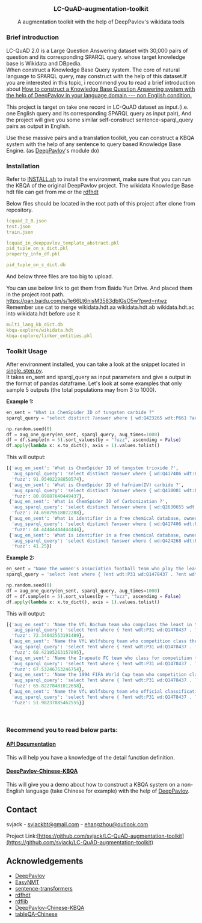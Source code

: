 <!-- PROJECT LOGO -->
<br />
<p align="center">
  <h3 align="center">LC-QuAD-augmentation-toolkit</h3>

  <p align="center">
   		A augmentation toolkit with the help of DeepPavlov's wikidata tools
    <br />
  </p>
</p>

### Brief introduction
LC-QuAD 2.0 is a Large Question Answering dataset with 30,000 pairs of question and its corresponding SPARQL query. whose target knowledge base is Wikidata and DBpedia.<br/>
When construct a Knowledge Base Query system. The core of natural language to SPARQL query, may construct with the help of this dataset.If you are interested in this topic, i recommend you to read a brief introduction about [How to construct a Knowledge Base Question Answering system with the help of DeepPavlov in your language domain --- non English condition.](https://github.com/svjack/DeepPavlov-Chinese-KBQA/blob/main/design_construction.md)

This project is target on take one record in LC-QuAD dataset as input.(i.e. one English query and its corresponding SPARQL query as input pair), And the project will give you some similar self-construct sentence-sparql_query pairs as output in English.

Use these massive pairs and a translation toolkit, you can construct a KBQA system with the help of any sentence to query based Knowledge Base Engine. (as [DeepPavlov](https://github.com/deeppavlov/DeepPavlov)'s module do)

### Installation
Refer to [INSTALL.sh](INSTALL.sh) to install the environment, make sure that you can run the KBQA of the original DeepPavlov project.
The wikidata Knowledge Base hdt file can get from me or the [rdfhdt](https://www.rdfhdt.org/datasets/)

Below files should be located in the root path of this project after clone from repository.
```yml
lcquad_2_0.json
test.json
train.json

lcquad_in_deeppavlov_template_abstract.pkl
pid_tuple_on_s_dict.pkl
property_info_df.pkl

pid_tuple_on_s_dict.db
```
And below three files are too big to upload. 
<!--
You can email me to get them. (ehangzhou@outlook.com or svjackbt@gmail.com)
-->
You can use below link to get them from Baidu Yun Drive. And placed them in the project root path.
https://pan.baidu.com/s/1e66Lt6nisM3583dbIGsO5w?pwd=ntwz
<br/>
Remember use cat to merge wikidata.hdt.aa wikidata.hdt.ab wikidata.hdt.ac into wikidata.hdt before use it
```yml
multi_lang_kb_dict.db
kbqa-explore/wikidata.hdt
kbqa-explore/linker_entities.pkl
```

### Toolkit Usage
After environment installed, you can take a look at the snippet located in [single_step.py](https://github.com/svjack/LC-QuAD-augmentation-toolkit/blob/main/single_step.py).<br/>
It takes en_sent and sparql_query as input parameters and give a output in the format of pandas dataframe. Let's look at some examples that only
sample 5 outputs (the total populations may  from 3 to 1000).

<b>Example 1:</b>
```python
en_sent = "What is ChemSpider ID of tungsten carbide ?"
sparql_query = "select distinct ?answer where { wd:Q423265 wdt:P661 ?answer}"

np.random.seed(0)
df = aug_one_query(en_sent, sparql_query, aug_times=1000)
df = df.sample(n = 5).sort_values(by = "fuzz", ascending = False)
df.apply(lambda x: x.to_dict(), axis = 1).values.tolist()
```
This will output:
```python
[{'aug_en_sent': 'What is ChemSpider ID of tungsten trioxide ?',
  'aug_sparql_query': 'select distinct ?answer where { wd:Q417406 wdt:P661 ?answer}',
  'fuzz': 91.95402298850574},
 {'aug_en_sent': 'What is ChemSpider ID of hafnium(IV) carbide ?',
  'aug_sparql_query': 'select distinct ?answer where { wd:Q418001 wdt:P661 ?answer}',
  'fuzz': 80.89887640449437},
 {'aug_en_sent': 'What is ChemSpider ID of Carbonization ?',
  'aug_sparql_query': 'select distinct ?answer where { wd:Q2630655 wdt:P661 ?answer}',
  'fuzz': 74.69879518072288},
 {'aug_en_sent': 'What is identifier in a free chemical database, owned by the Royal Society of Chemistry of tungsten trioxide ?',
  'aug_sparql_query': 'select distinct ?answer where { wd:Q417406 wdt:P661 ?answer}',
  'fuzz': 44.44444444444444},
 {'aug_en_sent': 'What is identifier in a free chemical database, owned by the Royal Society of Chemistry of tantalum hafnium carbide ?',
  'aug_sparql_query': 'select distinct ?answer where { wd:Q424268 wdt:P661 ?answer}',
  'fuzz': 41.25}]
```

<b>Example 2:</b>
```python
en_sent = "Name the women's association football team who play the least in tournaments."
sparql_query = 'select ?ent where { ?ent wdt:P31 wd:Q1478437 . ?ent wdt:P2257 ?obj . ?ent wdt:P2094 wd:Q606060. } ORDER BY ASC(?obj)LIMIT 5 '

np.random.seed(0)
df = aug_one_query(en_sent, sparql_query, aug_times=1000)
df = df.sample(n = 5).sort_values(by = "fuzz", ascending = False)
df.apply(lambda x: x.to_dict(), axis = 1).values.tolist()
```
This will output:
```python
[{'aug_en_sent': 'Name the VfL Bochum team who compclass the least in tournaments.',
  'aug_sparql_query': 'select ?ent where { ?ent wdt:P31 wd:Q1478437 . ?ent wdt:P2257 ?obj . ?ent wdt:P2094 wd:Q105861. } ORDER BY ASC(?obj)LIMIT 5 ',
  'fuzz': 72.34042553191489},
 {'aug_en_sent': 'Name the VfL Wolfsburg team who competition class the least in tournaments.',
  'aug_sparql_query': 'select ?ent where { ?ent wdt:P31 wd:Q1478437 . ?ent wdt:P2257 ?obj . ?ent wdt:P2094 wd:Q101859. } ORDER BY ASC(?obj)LIMIT 5 ',
  'fuzz': 68.42105263157895},
 {'aug_en_sent': 'Name the Irapuato FC team who class for competition the least in tournaments.',
  'aug_sparql_query': 'select ?ent where { ?ent wdt:P31 wd:Q1478437 . ?ent wdt:P2257 ?obj . ?ent wdt:P2094 wd:Q1023193. } ORDER BY ASC(?obj)LIMIT 5 ',
  'fuzz': 67.53246753246754},
 {'aug_en_sent': 'Name the 1994 FIFA World Cup team who competition class the least in tournaments.',
  'aug_sparql_query': 'select ?ent where { ?ent wdt:P31 wd:Q1478437 . ?ent wdt:P2257 ?obj . ?ent wdt:P2094 wd:Q101751. } ORDER BY ASC(?obj)LIMIT 5 ',
  'fuzz': 65.82278481012658},
 {'aug_en_sent': 'Name the VfL Wolfsburg team who official classification by a regulating body under which the subject qualifies for inclusion the least in tournaments.',
  'aug_sparql_query': 'select ?ent where { ?ent wdt:P31 wd:Q1478437 . ?ent wdt:P2257 ?obj . ?ent wdt:P2094 wd:Q101859. } ORDER BY ASC(?obj)LIMIT 5 ',
  'fuzz': 51.98237885462555}]
```

<br/>
<h3>
<b>
Recommend you to read below parts:
</b>
</h3>

<!--
<h4>
<p>
<a href="design_construction.md"> Design Construction </a>
</p>
</h4>
This will give you a project summary.
-->

<h4>
<p>
<a href="api_doc.md"> API Documentation </a>
</p>
</h4>
This will help you have a knowledge of the detail function definition.

<h4>
<p>
<a href="https://github.com/svjack/DeepPavlov-Chinese-KBQA"> DeepPavlov-Chinese-KBQA </a>
</p>
</h4>

This will give you a demo about how to construct a KBQA system on a non-English language (take Chinese for example) with the help of [DeepPavlov](https://github.com/deeppavlov/DeepPavlov).

<!-- CONTACT -->
## Contact

<!--
Your Name - [@your_twitter](https://twitter.com/your_username) - email@example.com
-->
svjack - svjackbt@gmail.com - ehangzhou@outlook.com

<!--
Project Link: [https://github.com/your_username/repo_name](https://github.com/your_username/repo_name)
-->
Project Link:[https://github.com/svjack/LC-QuAD-augmentation-toolkit](https://github.com/svjack/LC-QuAD-augmentation-toolkit)


<!-- ACKNOWLEDGEMENTS -->
## Acknowledgements
<!--
* [GitHub Emoji Cheat Sheet](https://www.webpagefx.com/tools/emoji-cheat-sheet)
* [Img Shields](https://shields.io)
* [Choose an Open Source License](https://choosealicense.com)
* [GitHub Pages](https://pages.github.com)
* [Animate.css](https://daneden.github.io/animate.css)
* [Loaders.css](https://connoratherton.com/loaders)
* [Slick Carousel](https://kenwheeler.github.io/slick)
* [Smooth Scroll](https://github.com/cferdinandi/smooth-scroll)
* [Sticky Kit](http://leafo.net/sticky-kit)
* [JVectorMap](http://jvectormap.com)
* [Font Awesome](https://fontawesome.com)
-->
* [DeepPavlov](https://github.com/deeppavlov/DeepPavlov)
* [EasyNMT](https://github.com/UKPLab/EasyNMT)
* [sentence-transformers](https://github.com/UKPLab/sentence-transformers)
* [rdfhdt](https://www.rdfhdt.org/datasets/)
* [rdflib](https://github.com/RDFLib/rdflib)
* [DeepPavlov-Chinese-KBQA](https://github.com/svjack/DeepPavlov-Chinese-KBQA)
* [tableQA-Chinese](https://github.com/svjack/tableQA-Chinese)



<!-- MARKDOWN LINKS & IMAGES -->
<!-- https://www.markdownguide.org/basic-syntax/#reference-style-links -->
[contributors-shield]: https://img.shields.io/github/contributors/othneildrew/Best-README-Template.svg?style=flat-square
[contributors-url]: https://github.com/othneildrew/Best-README-Template/graphs/contributors
[forks-shield]: https://img.shields.io/github/forks/othneildrew/Best-README-Template.svg?style=flat-square
[forks-url]: https://github.com/othneildrew/Best-README-Template/network/members
[stars-shield]: https://img.shields.io/github/stars/othneildrew/Best-README-Template.svg?style=flat-square
[stars-url]: https://github.com/othneildrew/Best-README-Template/stargazers
[issues-shield]: https://img.shields.io/github/issues/othneildrew/Best-README-Template.svg?style=flat-square
[issues-url]: https://github.com/othneildrew/Best-README-Template/issues
[license-shield]: https://img.shields.io/github/license/othneildrew/Best-README-Template.svg?style=flat-square
[license-url]: https://github.com/othneildrew/Best-README-Template/blob/master/LICENSE.txt
[linkedin-shield]: https://img.shields.io/badge/-LinkedIn-black.svg?style=flat-square&logo=linkedin&colorB=555
[linkedin-url]: https://linkedin.com/in/othneildrew
[product-screenshot]: images/screenshot.png
